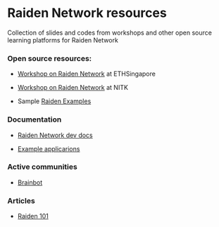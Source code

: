 # Raiden Network resources

Collection of slides and codes from workshops and other open source learning platforms for Raiden Network

### Open source resources:

* [Workshop on Raiden Network](https://github.com/koshikraj/nitk-workshop) at ETHSingapore

* [Workshop on Raiden Network](https://github.com/koshikraj/nitk-workshop) at NITK

* Sample [Raiden Examples](https://github.com/cryptoplayerone/cryptobotwars)

### Documentation

* [Raiden Network dev docs](https://raiden-network.readthedocs.io/en/stable/)

* [Example applicarions](https://developer.raiden.network/#Examples)


### Active communities

* [Brainbot](https://github.com/raiden-network)


### Articles

* [Raiden 101](https://raiden.network/101.html)









 
 
